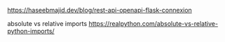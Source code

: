 https://haseebmajid.dev/blog/rest-api-openapi-flask-connexion

absolute vs relative imports https://realpython.com/absolute-vs-relative-python-imports/